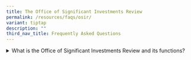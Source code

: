 ```yaml
---
title: The Office of Significant Investments Review
permalink: /resources/faqs/osir/
variant: tiptap
description: ""
third_nav_title: Frequently Asked Questions
---
```

<div data-type="detailGroup" class="isomer-accordion-group isomer-accordion isomer-accordion-white">
<details class="isomer-details">
<summary>What is the Office of Significant Investments Review and its functions?</summary>
<div data-type="detailsContent" class="isomer-details-content">
<p>The Office of Significant Investments Review (OSIR) has been set up under
the Ministry of Trade and Industry.</p>
<p></p>
<p>OSIR will support the Minister in the administration and operationalisation
of the Significant Investments Review Act.&nbsp;</p>
<p></p>
<p>OSIR will also serve as a dedicated one-stop touchpoint for stakeholders
such as the designated entities, investors and their professional advisors.</p>
</div>
</details>
</div>
<p></p>